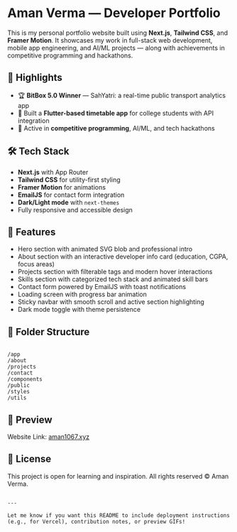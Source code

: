 # Aman Verma — Developer Portfolio

This is my personal portfolio website built using **Next.js**, **Tailwind CSS**, and **Framer Motion**. It showcases my work in full-stack web development, mobile app engineering, and AI/ML projects — along with achievements in competitive programming and hackathons.

## 🌟 Highlights

- 🏆 **BitBox 5.0 Winner** — SahYatri: a real-time public transport analytics app  
- 📱 Built a **Flutter-based timetable app** for college students with API integration  
- 🧠 Active in **competitive programming**, AI/ML, and tech hackathons

## 🛠️ Tech Stack

- **Next.js** with App Router  
- **Tailwind CSS** for utility-first styling  
- **Framer Motion** for animations  
- **EmailJS** for contact form integration  
- **Dark/Light mode** with `next-themes`  
- Fully responsive and accessible design

## 🚀 Features

- Hero section with animated SVG blob and professional intro  
- About section with an interactive developer info card (education, CGPA, focus areas)  
- Projects section with filterable tags and modern hover interactions  
- Skills section with categorized tech stack and animated skill bars  
- Contact form powered by EmailJS with toast notifications  
- Loading screen with progress bar animation  
- Sticky navbar with smooth scroll and active section highlighting  
- Dark mode toggle with theme persistence

## 📂 Folder Structure

```

/app
/about
/projects
/contact
/components
/public
/styles
/utils

```

## 📸 Preview

Website Link: [aman1067.xyz](https://www.aman1067.xyz/)

## 🧾 License

This project is open for learning and inspiration. All rights reserved © Aman Verma.
```

---

Let me know if you want this README to include deployment instructions (e.g., for Vercel), contribution notes, or preview GIFs!
